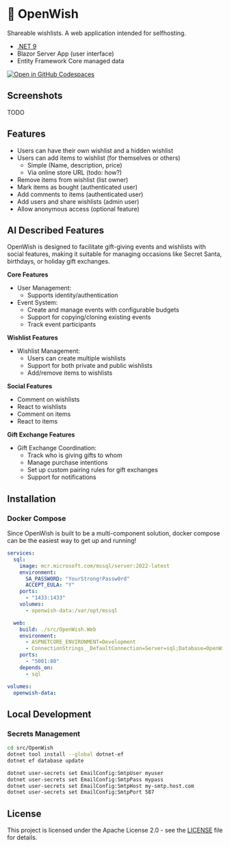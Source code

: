 # 📃 OpenWish

Shareable wishlists. A web application intended for selfhosting.

* [.NET 9](https://dot.net/)
* Blazor Server App (user interface)
* Entity Framework Core managed data

[![Open in GitHub Codespaces](https://github.com/codespaces/badge.svg)](https://codespaces.new/mitch-b/OpenWish)

## Screenshots

TODO

## Features

* Users can have their own wishlist and a hidden wishlist
* Users can add items to wishlist (for themselves or others)
  * Simple (Name, description, price)
  * Via online store URL (todo: how?)
* Remove items from wishlist (list owner)
* Mark items as bought (authenticated user)
* Add comments to items (authenticated user)
* Add users and share wishlists (admin user)
* Allow anonymous access (optional feature)

## AI Described Features

OpenWish is designed to facilitate gift-giving events and wishlists with social features, making it suitable for managing occasions like Secret Santa, birthdays, or holiday gift exchanges.

**Core Features**

* User Management: 
  * Supports identity/authentication
* Event System:
  * Create and manage events with configurable budgets
  * Support for copying/cloning existing events
  * Track event participants

**Wishlist Features**

* Wishlist Management:
  * Users can create multiple wishlists
  * Support for both private and public wishlists
  * Add/remove items to wishlists

**Social Features**

* Comment on wishlists
* React to wishlists
* Comment on items
* React to items

**Gift Exchange Features**

* Gift Exchange Coordination:
  * Track who is giving gifts to whom
  * Manage purchase intentions
  * Set up custom pairing rules for gift exchanges
  * Support for notifications

## Installation

### Docker Compose

Since OpenWish is built to be a multi-component solution, docker compose can be the easiest way to get up and running!

```yaml
services:
  sql:
    image: mcr.microsoft.com/mssql/server:2022-latest
    environment:
      SA_PASSWORD: "YourStrong!Passw0rd"
      ACCEPT_EULA: "Y"
    ports:
      - "1433:1433"
    volumes:
      - openwish-data:/var/opt/mssql

  web:
    build: ./src/OpenWish.Web
    environment:
      - ASPNETCORE_ENVIRONMENT=Development
      - ConnectionStrings__DefaultConnection=Server=sql;Database=OpenWish;User Id=sa;Password=YourStrong!Passw0rd;
    ports:
      - "5001:80"
    depends_on:
      - sql

volumes:
  openwish-data:
```

## Local Development

### Secrets Management

```bash
cd src/OpenWish
dotnet tool install --global dotnet-ef
dotnet ef database update

dotnet user-secrets set EmailConfig:SmtpUser myuser
dotnet user-secrets set EmailConfig:SmtpPass mypass
dotnet user-secrets set EmailConfig:SmtpHost my-smtp.host.com
dotnet user-secrets set EmailConfig:SmtpPort 587
```

## License

This project is licensed under the Apache License 2.0 - see the [LICENSE](LICENSE) file for details.
